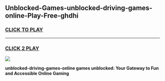 
## Unblocked-Games-unblocked-driving-games-online-Play-Free-ghdhi
<h3>
<a href="https://premium76.site?title=unblocked-driving-games-online&ref=10A">CLICK TO PLAY</a></h3>
<hr>

<h3>
<a href="https://premium76.site?title=unblocked-driving-games-online&ref=10A">CLICK 2 PLAY</a>
  
</h3>

<a href="https://premium76.site?title=unblocked-driving-games-online&ref=10A"><img src="https://clearcache.store/games.png"></a>


**unblocked-driving-games-online games unblocked: Your Gateway to Fun and Accessible Online Gaming**
